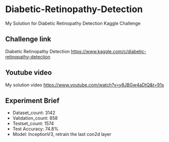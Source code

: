 # Diabetic-Retinopathy-Detection
My Solution for Diabetic Retinopathy Detection Kaggle Challenge


## Challenge link
Diabetic Retinopathy Detection
https://www.kaggle.com/c/diabetic-retinopathy-detection

## Youtube video
My solution video
https://www.youtube.com/watch?v=y8JBGw4aDtQ&t=91s

## Experiment Brief
* Dataset_count: 3142
* Validation_count: 858
* Testset_count: 1574
* Test Accuracy: 74.8%
* Model: InceptionV3, retrain the last con2d layer
